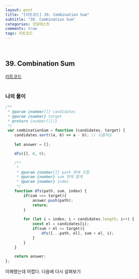 ```yaml
---
layout: post
title: "[리트코드] 39. Combination Sum"
subtitle: "39. Combination Sum"
categories: 코딩테스트
comments: true
tags: 리트코드
---
```


<br>


## 39. Combination Sum

[리트코드](https://leetcode.com/problems/combination-sum/) <br><br>

### 나의 풀이

```js
/**
 * @param {number[]} candidates
 * @param {number} target
 * @return {number[][]}
 */
 var combinationSum = function (candidates, target) {
    candidates.sort((a, b) => a - b); // 오름차순 
    
    let answer = [];

    dfs([], 0, 0);

    /**
     * 
     * @param {number[]} path 현재 조합 
     * @param {number} sum 현재 합계
     * @param {number} index
     */
    function dfs(path, sum, index) {
        if(sum === target){
            answer.push(path);
            return;
        }
        
        for (let i = index; i < candidates.length; i++) {
            const el = candidates[i];
            if(sum + el <= target){
                dfs([...path, el], sum + el, i);
            }
        }
    }

    return answer;
};
```
이해했는데 어렵다. 다음에 다시 살펴보기
